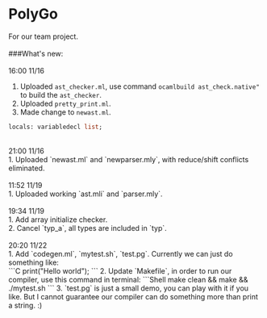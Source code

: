 # PolyGo
For our team project.<br>
<br>
###What's new:<br>
<br>
16:00 11/16<br>
1. Uploaded `ast_checker.ml`, use command ```ocamlbuild ast_check.native" ```to build the `ast_checker`.<br>
2. Uploaded `pretty_print.ml`.<br>
3. Made change to `newast.ml`.<br>
```ocaml
locals: variabledecl list;
```
<br>
21:00 11/16<br>
1. Uploaded `newast.ml` and `newparser.mly`, with reduce/shift conflicts eliminated.<br>
<br>
11:52 11/19<br>
1. Uploaded working `ast.mli` and `parser.mly`.<br>
<br>
19:34 11/19<br>
1. Add array initialize checker.<br>
2. Cancel `typ_a`, all types are included in `typ`.<br>
<br>
20:20 11/22<br>
1. Add `codegen.ml`, `mytest.sh`, `test.pg`. Currently we can just do something like:<br>
```C
print("Hello world");
```
2. Update `Makefile`, in order to run our compiler, use this command in terminal:
```Shell
make clean && make && ./mytest.sh
```
3. `test.pg` is just a small demo, you can play with it if you like. But I cannot guarantee our compiler can do something more than print a string. :)